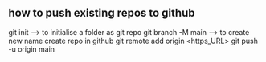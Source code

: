 ## how to push existing repos to github

git init --> to initialise a folder as git repo
git branch -M main --> to create new name
create repo in github
git remote add origin <https_URL>
git push -u origin main
